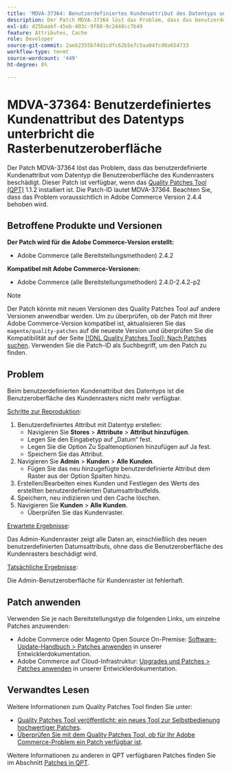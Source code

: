 ```yaml
---
title: 'MDVA-37364: Benutzerdefiniertes Kundenattribut des Datentyps unterbricht die Rasterbenutzeroberfläche'
description: Der Patch MDVA-37364 löst das Problem, dass das benutzerdefinierte Kundenattribut vom Datentyp die Benutzeroberfläche des Kundenrasters beschädigt. Dieser Patch ist verfügbar, wenn das [Quality Patches Tool (QPT)](/help/announcements/adobe-commerce-announcements/magento-quality-patches-released-new-tool-to-self-serve-quality-patches.md) 1.1.2 installiert ist. Die Patch-ID lautet MDVA-37364. Beachten Sie, dass das Problem voraussichtlich in Adobe Commerce Version 2.4.4 behoben wird.
exl-id: d25baabf-45eb-403c-9f88-9c2448cc7b49
feature: Attributes, Cache
role: Developer
source-git-commit: 2aeb2355b74d1cdfc62b5e7c5aa04fcd0a654733
workflow-type: tm+mt
source-wordcount: '449'
ht-degree: 0%

---
```


# MDVA-37364: Benutzerdefiniertes Kundenattribut des Datentyps unterbricht die Rasterbenutzeroberfläche

Der Patch MDVA-37364 löst das Problem, dass das benutzerdefinierte Kundenattribut vom Datentyp die Benutzeroberfläche des Kundenrasters beschädigt. Dieser Patch ist verfügbar, wenn das [Quality Patches Tool (QPT)](/help/announcements/adobe-commerce-announcements/magento-quality-patches-released-new-tool-to-self-serve-quality-patches.md) 1.1.2 installiert ist. Die Patch-ID lautet MDVA-37364. Beachten Sie, dass das Problem voraussichtlich in Adobe Commerce Version 2.4.4 behoben wird.

## Betroffene Produkte und Versionen

**Der Patch wird für die Adobe Commerce-Version erstellt:**

* Adobe Commerce (alle Bereitstellungsmethoden) 2.4.2

**Kompatibel mit Adobe Commerce-Versionen:**

* Adobe Commerce (alle Bereitstellungsmethoden) 2.4.0-2.4.2-p2

>[!NOTE]
>
>Der Patch könnte mit neuen Versionen des Quality Patches Tool auf andere Versionen anwendbar werden. Um zu überprüfen, ob der Patch mit Ihrer Adobe Commerce-Version kompatibel ist, aktualisieren Sie das `magento/quality-patches` auf die neueste Version und überprüfen Sie die Kompatibilität auf der Seite [[!DNL Quality Patches Tool]: Nach Patches suchen](https://experienceleague.adobe.com/tools/commerce-quality-patches/index.html). Verwenden Sie die Patch-ID als Suchbegriff, um den Patch zu finden.

## Problem

Beim benutzerdefinierten Kundenattribut des Datentyps ist die Benutzeroberfläche des Kundenrasters nicht mehr verfügbar.

<u>Schritte zur Reproduktion</u>:

1. Benutzerdefiniertes Attribut mit Datentyp erstellen:
   * Navigieren Sie **Stores** > **Attribute** > **Attribut hinzufügen**.
   * Legen Sie den Eingabetyp auf „Datum“ fest.
   * Legen Sie die Option Zu Spaltenoptionen hinzufügen auf Ja fest.
   * Speichern Sie das Attribut.
1. Navigieren Sie **Admin** > **Kunden** > **Alle Kunden**.
   * Fügen Sie das neu hinzugefügte benutzerdefinierte Attribut dem Raster aus der Option Spalten hinzu.
1. Erstellen/Bearbeiten eines Kunden und Festlegen des Werts des erstellten benutzerdefinierten Datumsattributfelds.
1. Speichern, neu indizieren und den Cache löschen.
1. Navigieren Sie **Kunden** > **Alle Kunden**.
   * Überprüfen Sie das Kundenraster.

<u>Erwartete Ergebnisse</u>:

Das Admin-Kundenraster zeigt alle Daten an, einschließlich des neuen benutzerdefinierten Datumsattributs, ohne dass die Benutzeroberfläche des Kundenrasters beschädigt wird.

<u>Tatsächliche Ergebnisse</u>:

Die Admin-Benutzeroberfläche für Kundenraster ist fehlerhaft.

## Patch anwenden

Verwenden Sie je nach Bereitstellungstyp die folgenden Links, um einzelne Patches anzuwenden:

* Adobe Commerce oder Magento Open Source On-Premise: [Software-Update-Handbuch > Patches anwenden](https://experienceleague.adobe.com/en/docs/commerce-operations/tools/quality-patches-tool/usage) in unserer Entwicklerdokumentation.
* Adobe Commerce auf Cloud-Infrastruktur: [Upgrades und Patches > Patches anwenden](https://experienceleague.adobe.com/en/docs/commerce-cloud-service/user-guide/develop/upgrade/apply-patches) in unserer Entwicklerdokumentation.

## Verwandtes Lesen

Weitere Informationen zum Quality Patches Tool finden Sie unter:

* [Quality Patches Tool veröffentlicht: ein neues Tool zur Selbstbedienung hochwertiger Patches](/help/announcements/adobe-commerce-announcements/magento-quality-patches-released-new-tool-to-self-serve-quality-patches.md).
* [Überprüfen Sie mit dem Quality Patches Tool, ob für Ihr Adobe Commerce-Problem ein Patch verfügbar ist](/help/support-tools/patches-available-in-qpt-tool/check-patch-for-magento-issue-with-magento-quality-patches.md).

Weitere Informationen zu anderen in QPT verfügbaren Patches finden Sie im Abschnitt [Patches in QPT](https://support.magento.com/hc/en-us/sections/360010506631-Patches-available-in-MQP-tool-).
